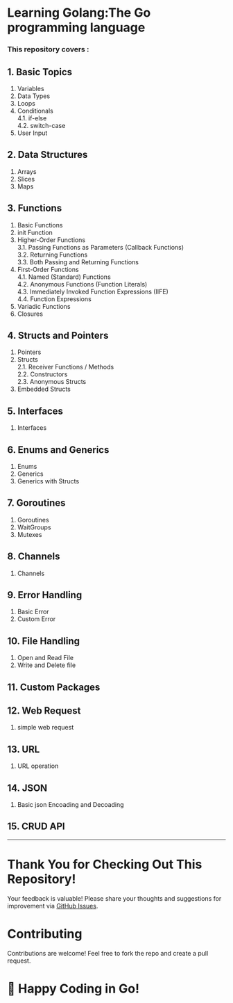 # Learning Golang:The Go programming language
### This repository covers :

## 1. Basic Topics
1. Variables  
2. Data Types  
3. Loops  
4. Conditionals  
   4.1. if-else  
   4.2. switch-case  
5. User Input  

## 2. Data Structures
1. Arrays  
2. Slices  
3. Maps  

## 3. Functions
1. Basic Functions  
2. init Function  
3. Higher-Order Functions  
   3.1. Passing Functions as Parameters (Callback Functions)  
   3.2. Returning Functions  
   3.3. Both Passing and Returning Functions  
4. First-Order Functions  
   4.1. Named (Standard) Functions  
   4.2. Anonymous Functions (Function Literals)  
   4.3. Immediately Invoked Function Expressions (IIFE)  
   4.4. Function Expressions  
5. Variadic Functions  
6. Closures  

## 4. Structs and Pointers
1. Pointers  
2. Structs  
   2.1. Receiver Functions / Methods  
   2.2. Constructors  
   2.3. Anonymous Structs  
3. Embedded Structs  

## 5. Interfaces
1. Interfaces

## 6. Enums and Generics
1. Enums  
2. Generics  
3. Generics with Structs  

## 7. Goroutines
1. Goroutines  
2. WaitGroups  
3. Mutexes  

## 8. Channels
1. Channels  

## 9. Error Handling
1. Basic Error 
2. Custom Error

## 10. File Handling
1. Open and Read File
2. Write and Delete file
   
## 11. Custom Packages

## 12. Web Request
1. simple web request
   
## 13. URL
1. URL operation
   
## 14. JSON
1. Basic json Encoading and Decoading
       
## 15. CRUD API   

---
# Thank You for Checking Out This Repository!
Your feedback is valuable! Please share your thoughts and suggestions for improvement via [GitHub Issues](https://github.com/alamgir-ahosain/learn-go/issues).

# Contributing  
Contributions are welcome! Feel free to fork the repo and create a pull request.


# 🚀 Happy Coding in Go!

